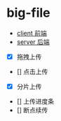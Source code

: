 # big-file

- [client 前端](./client/)
- [server 后端](./server/)

- [x] 拖拽上传
- [] 点击上传
- [x] 分片上传
- [] 上传进度条
- [] 断点续传
